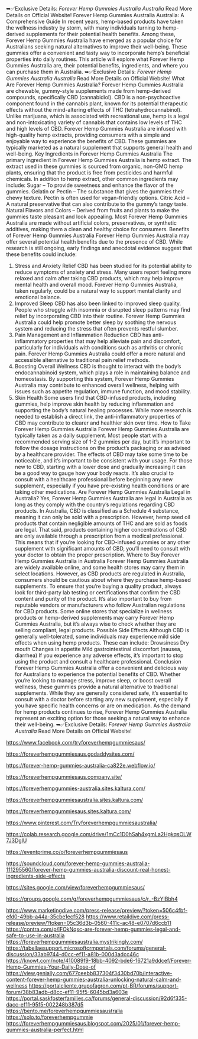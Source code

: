 ➥✅Exclusive Details: *Forever Hemp Gummies Australia Australia* Read More Details on Official Website!
Forever Hemp Gummies Australia Australia: A Comprehensive Guide
In recent years, hemp-based products have taken the wellness industry by storm, with many individuals turning to hemp-derived supplements for their potential health benefits. Among these, Forever Hemp Gummies Australia have emerged as a popular choice for Australians seeking natural alternatives to improve their well-being. These gummies offer a convenient and tasty way to incorporate hemp’s beneficial properties into daily routines. This article will explore what Forever Hemp Gummies Australia are, their potential benefits, ingredients, and where you can purchase them in Australia.
➥✅Exclusive Details: *Forever Hemp Gummies Australia Australia* Read More Details on Official Website!
What Are Forever Hemp Gummies Australia?
Forever Hemp Gummies Australia are chewable, gummy-style supplements made from hemp-derived compounds, specifically CBD (cannabidiol). CBD is a non-psychoactive component found in the cannabis plant, known for its potential therapeutic effects without the mind-altering effects of THC (tetrahydrocannabinol). Unlike marijuana, which is associated with recreational use, hemp is a legal and non-intoxicating variety of cannabis that contains low levels of THC and high levels of CBD.
Forever Hemp Gummies Australia are infused with high-quality hemp extracts, providing consumers with a simple and enjoyable way to experience the benefits of CBD. These gummies are typically marketed as a natural supplement that supports general health and well-being.
Key Ingredients in Forever Hemp Gummies Australia
The primary ingredient in Forever Hemp Gummies Australia is hemp extract. The extract used in these gummies is sourced from organic, non-GMO hemp plants, ensuring that the product is free from pesticides and harmful chemicals. In addition to hemp extract, other common ingredients may include:
Sugar – To provide sweetness and enhance the flavor of the gummies.
Gelatin or Pectin – The substance that gives the gummies their chewy texture. Pectin is often used for vegan-friendly options.
Citric Acid – A natural preservative that can also contribute to the gummy’s tangy taste.
Natural Flavors and Colors – Derived from fruits and plants to make the gummies taste pleasant and look appealing.
Most Forever Hemp Gummies Australia are made without artificial colors, preservatives, or synthetic additives, making them a clean and healthy choice for consumers.
Benefits of Forever Hemp Gummies Australia
Forever Hemp Gummies Australia may offer several potential health benefits due to the presence of CBD. While research is still ongoing, early findings and anecdotal evidence suggest that these benefits could include:
1. Stress and Anxiety Relief
CBD has been studied for its potential ability to reduce symptoms of anxiety and stress. Many users report feeling more relaxed and calm after taking CBD products, which may help improve mental health and overall mood. Forever Hemp Gummies Australia, taken regularly, could be a natural way to support mental clarity and emotional balance.
2. Improved Sleep
CBD has also been linked to improved sleep quality. People who struggle with insomnia or disrupted sleep patterns may find relief by incorporating CBD into their routine. Forever Hemp Gummies Australia could help promote better sleep by soothing the nervous system and reducing the stress that often prevents restful slumber.
3. Pain Management and Inflammation Reduction
CBD has anti-inflammatory properties that may help alleviate pain and discomfort, particularly for individuals with conditions such as arthritis or chronic pain. Forever Hemp Gummies Australia could offer a more natural and accessible alternative to traditional pain relief methods.
4. Boosting Overall Wellness
CBD is thought to interact with the body’s endocannabinoid system, which plays a role in maintaining balance and homeostasis. By supporting this system, Forever Hemp Gummies Australia may contribute to enhanced overall wellness, helping with issues such as appetite regulation, immune function, and mood stability.
5. Skin Health
Some users find that CBD-infused products, including gummies, help improve skin health by reducing inflammation and supporting the body’s natural healing processes. While more research is needed to establish a direct link, the anti-inflammatory properties of CBD may contribute to clearer and healthier skin over time.
How to Take Forever Hemp Gummies Australia
Forever Hemp Gummies Australia are typically taken as a daily supplement. Most people start with a recommended serving size of 1-2 gummies per day, but it’s important to follow the dosage instructions on the product’s packaging or as advised by a healthcare provider. The effects of CBD may take some time to be noticeable, and it’s important to be consistent with your usage.
For those new to CBD, starting with a lower dose and gradually increasing it can be a good way to gauge how your body reacts. It’s also crucial to consult with a healthcare professional before beginning any new supplement, especially if you have pre-existing health conditions or are taking other medications.
Are Forever Hemp Gummies Australia Legal in Australia?
Yes, Forever Hemp Gummies Australia are legal in Australia as long as they comply with the country’s regulations regarding CBD products. In Australia, CBD is classified as a Schedule 4 substance, meaning it can only be sold with a prescription. However, hemp seed oil products that contain negligible amounts of THC and are sold as foods are legal.
That said, products containing higher concentrations of CBD are only available through a prescription from a medical professional. This means that if you’re looking for CBD-infused gummies or any other supplement with significant amounts of CBD, you’ll need to consult with your doctor to obtain the proper prescription.
Where to Buy Forever Hemp Gummies Australia in Australia
Forever Hemp Gummies Australia are widely available online, and some health stores may carry them in select locations. However, as CBD products are regulated in Australia, consumers should be cautious about where they purchase hemp-based supplements. To ensure that you’re buying a quality product, always look for third-party lab testing or certifications that confirm the CBD content and purity of the product.
It’s also important to buy from reputable vendors or manufacturers who follow Australian regulations for CBD products. Some online stores that specialize in wellness products or hemp-derived supplements may carry Forever Hemp Gummies Australia, but it’s always wise to check whether they are selling compliant, legal products.
Possible Side Effects
Although CBD is generally well-tolerated, some individuals may experience mild side effects when using hemp products. These can include:
Drowsiness
Dry mouth
Changes in appetite
Mild gastrointestinal discomfort (nausea, diarrhea)
If you experience any adverse effects, it’s important to stop using the product and consult a healthcare professional.
Conclusion
Forever Hemp Gummies Australia offer a convenient and delicious way for Australians to experience the potential benefits of CBD. Whether you’re looking to manage stress, improve sleep, or boost overall wellness, these gummies provide a natural alternative to traditional supplements. While they are generally considered safe, it’s essential to consult with a doctor before starting any new supplement, especially if you have specific health concerns or are on medication. As the demand for hemp products continues to rise, Forever Hemp Gummies Australia represent an exciting option for those seeking a natural way to enhance their well-being.
➥✅Exclusive Details: *Forever Hemp Gummies Australia Australia* Read More Details on Official Website!

https://www.facebook.com/tryforeverhempgummiesaus/

https://foreverhempgummiesaus.godaddysites.com/

https://forever-hemp-gummies-australia-ca822e.webflow.io/

https://foreverhempgummiesaus.company.site/

https://foreverhempgummies-australia.sites.kaltura.com/

https://foreverhempgummiesaustralia.sites.kaltura.com/

https://foreverhempgummiesaus.sites.kaltura.com/

https://www.pinterest.com/Tryforeverhempgummiesaustralia/

https://colab.research.google.com/drive/1mCc1D0hSah4xgmLa2HgkqsOLW7J3DglU

https://eventprime.co/o/foreverhempgummiesaus

https://soundcloud.com/forever-hemp-gummies-australia-111295560/forever-hemp-gummies-australia-discount-real-honest-ingredients-side-effects

https://sites.google.com/view/foreverhempgummiesaus/

https://groups.google.com/g/foreverhempgummiesaus/c/r_-BzYlBbh4

https://www.marketingdive.com/press-release/preview/?token=506c4fbf-efd0-49bb-a44a-35cbe1ecf528
https://www.retaildive.com/press-release/preview/?token=05c36d3b-0560-411c-ac48-e0707d6ccb11
https://contra.com/p/lFOkNqsc-are-forever-hemp-gummies-legal-and-safe-to-use-in-australia
https://foreverhempgummiesaustralia.mystrikingly.com/
https://tabellaesupport.microsoftcrmportals.com/forums/general-discussion/33ab9744-d0cc-ef11-a81b-000d3adcc46c
https://knowt.com/note/410089f9-18bb-4092-bde6-16721a9ddcef/Forever-Hemp-Gummies-Your-Daily-Dose-of
https://view.genially.com/677ceebb837304f3430bd70b/interactive-content-forever-hemp-gummies-australia-unlocking-natural-calm-and-wellness
https://portalcliente.grupofagron.com/pt-BR/forums/support-forum/38b83adb-d8cc-ef11-95f5-6045bd3a603e
https://portal.saskfosterfamilies.ca/forums/general-discussion/92d6f335-dacc-ef11-95f5-002248b387d5
https://bento.me/foreverhempgummiesaustralia
https://solo.to/foreverhempgummie
https://foreverhempgummiesaus.blogspot.com/2025/01/forever-hemp-gummies-australia-perfect.html

